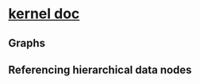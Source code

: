 # [kernel doc](https://www.kernel.org/doc/html/latest/firmware-guide/acpi/index.html)

## Graphs


## Referencing hierarchical data nodes
